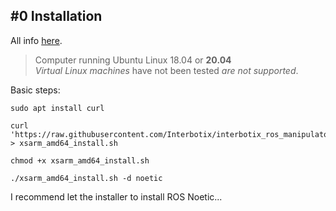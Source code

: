## #0 Installation

All info [here](https://www.trossenrobotics.com/docs/interbotix_xsarms/ros_interface/software_setup.html).

> Computer running Ubuntu Linux 18.04 or **20.04**\
>*Virtual Linux machines* have not been tested *are not supported*.

Basic steps:
```
sudo apt install curl

curl 'https://raw.githubusercontent.com/Interbotix/interbotix_ros_manipulators/main/interbotix_ros_xsarms/install/amd64/xsarm_amd64_install.sh' > xsarm_amd64_install.sh

chmod +x xsarm_amd64_install.sh

./xsarm_amd64_install.sh -d noetic
```
I recommend let the installer to install ROS Noetic...